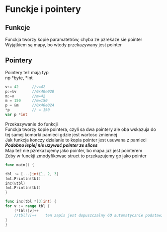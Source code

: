 
# Funckje i pointery

## Funkcje

Funckja tworzy kopie paramatetrów, chyba ze pzrekaze sie pointer  
Wyjątkiem są mapy, bo wtedy przekazywany jest pointer  

## Pointery

Pointery też mają typ  
np *byte, *int  

```Go
v:= 42      //v=42
p:=&v       //0x40e020
m:=v        //m=42
m = 150     //m=150
p = &m      //0x40e024
*p          // = 150
var p *int
```

Przekazywanie do funkcji  
Funckja tworzy kopie pointera, czyli sa dwa pointery ale oba wskazuja do tej samej komorki pamieci gdzie jest wartosc zmiennej  
Jak funkcja konczy dzialanie to kopia pointer jest usuwana z pamieci  
***Podobno lepiej nie uzywać pointer ze slices***  
Map też nie pzrekazujemy jako pointer, bo mapa juz jest pointerem  
Zeby w funckji zmodyfikowac struct to przekazujemy go jako pointer  

```Go
func main() {

tbl := [...]int{1, 2, 3}
fmt.Println(tbl)
inc(&tbl)
fmt.Println(tbl)
}

func inc(tbl *[3]int) {
for v := range tbl {
    (*tbl)[v]++
    //tbl[v]++    ten zapis jest dopuszczalny GO automatycznie podstawia gwiazdkę
}
}
```
